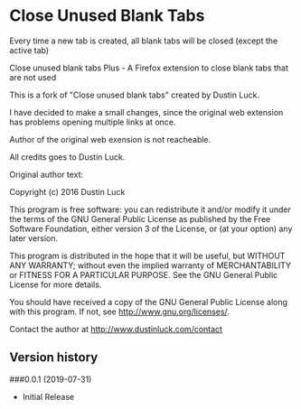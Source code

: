 Close Unused Blank Tabs
=======================
Every time a new tab is created, all blank tabs will be closed (except the active tab)

Close unused blank tabs Plus - A Firefox extension to close blank tabs that are not used

This is a fork of "Close unused blank tabs" created by Dustin Luck.

I have decided to make a small changes, since the original web extension has problems opening multiple links at once.

Author of the original web exension is not reacheable.

All credits goes to Dustin Luck.


Original author text:

Copyright (c) 2016 Dustin Luck

This program is free software: you can redistribute it and/or modify it under the terms of the GNU General Public License as published by the Free Software Foundation, either version 3 of the License, or (at your option) any later version.

This program is distributed in the hope that it will be useful, but WITHOUT ANY WARRANTY; without even the implied warranty of MERCHANTABILITY or FITNESS FOR A PARTICULAR PURPOSE. See the GNU General Public License for more details.

You should have received a copy of the GNU General Public License along with this program. If not, see http://www.gnu.org/licenses/.

Contact the author at http://www.dustinluck.com/contact


Version history
---------------
###0.0.1 (2019-07-31)
* Initial Release